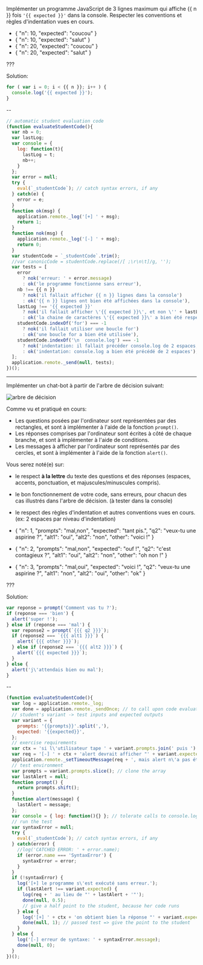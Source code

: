 Implémenter un programme JavaScript de 3 lignes maximum qui affiche {{ n }} fois `'{{ expected }}'` dans la console. Respecter les conventions et règles d'indentation vues en cours.

- { "n": 10, "expected": "coucou" }
- { "n": 10, "expected": "salut" }
- { "n": 20, "expected": "coucou" }
- { "n": 20, "expected": "salut" }

???

Solution:

```js
for ( var i = 0; i < {{ n }}; i++ ) {
  console.log('{{ expected }}');
}
```

--

```js
// automatic student evaluation code
(function evaluateStudentCode(){
  var nb = 0;
  var lastLog;
  var console = {
    log: function(t){
      lastLog = t;
      nb++;
    }
  };
  var error = null;
  try {
    eval(`_studentCode`); // catch syntax errors, if any
  } catch(e) {
    error = e;
  }
  function ok(msg) {
    application.remote._log('[+] ' + msg);
    return 1;
  }
  function nok(msg) {
    application.remote._log('[-] ' + msg);
    return 0;
  }
  var studentCode = `_studentCode`.trim();
  //var canonicCode = studentCode.replace(/[ ;\r\n\t]/g, '');
  var tests = [
    error
      ? nok('erreur: ' + error.message)
      : ok('le programme fonctionne sans erreur'),
    nb !== {{ n }}
      ? nok('il fallait afficher {{ n }} lignes dans la console')
      : ok('{{ n }} lignes ont bien été affichées dans la console'),
    lastLog !== '{{ expected }}'
      ? nok('il fallait afficher \'{{ expected }}\', et non \'' + lastLog + '\'')
      : ok('la chaine de caractères \'{{ expected }}\' a bien été respectée à la lettre'),
    studentCode.indexOf('for') === -1
      ? nok('il fallait utiliser une boucle for')
      : ok('une boucle for a bien été utilisée'),
    studentCode.indexOf('\n  console.log') === -1
      ? nok('indentation: il fallait précéder console.log de 2 espaces, sur sa propre ligne')
      : ok('indentation: console.log a bien été précédé de 2 espaces'),
  ];
  application.remote._send(null, tests);
})();
```

---

Implémenter un chat-bot à partir de l'arbre de décision suivant:

![arbre de décision](data/arbre{{n}}.jpg)

Comme vu et pratiqué en cours:
 - Les questions posées par l'ordinateur sont représentées par des rectangles, et sont à implémenter à l'aide de la fonction `prompt()`.
 - Les réponses comprises par l'ordinateur sont écrites à côté de chaque branche, et sont à implémenter à l'aide de conditions.
 - Les messages à afficher par l'ordinateur sont représentés par des cercles, et sont à implémenter à l'aide de la fonction `alert()`.

Vous serez noté(e) sur:
 - le respect **à la lettre** du texte des questions et des réponses (espaces, accents, ponctuation, et majuscules/minuscules compris).
 - le bon fonctionnement de votre code, sans erreurs, pour chacun des cas illustrés dans l'arbre de décision. (à tester dans la console)
 - le respect des règles d'indentation et autres conventions vues en cours. (ex: 2 espaces par niveau d'indentation)
 
- { "n": 1, "prompts": "mal,non", "expected": "tant pis.", "q2": "veux-tu une aspirine ?", "alt1": "oui", "alt2": "non", "other": "voici !" }
- { "n": 2, "prompts": "mal,non", "expected": "ouf !", "q2": "c'est contagieux ?", "alt1": "oui", "alt2": "non", "other": "oh non !" }
- { "n": 3, "prompts": "mal,oui", "expected": "voici !", "q2": "veux-tu une aspirine ?", "alt1": "non", "alt2": "oui", "other": "ok" }

???

Solution:

```js
var reponse = prompt('Comment vas tu ?');
if (reponse === 'bien') {
  alert('super !');
} else if (reponse === 'mal') {
  var reponse2 = prompt(`{{{ q2 }}}`);
  if (reponse2 === `{{{ alt1 }}}`) {
    alert(`{{{ other }}}`);
  } else if (reponse2 === `{{{ alt2 }}}`) {
    alert(`{{{ expected }}}`);
  }
} else {
  alert('j\'attendais bien ou mal');
}

```

--

```js
(function evaluateStudentCode(){
  var log = application.remote._log;
  var done = application.remote._sendOnce; // to call upon code evaluation
  // student's variant -> test inputs and expected outputs
  var variant = {
    prompts: '{{prompts}}'.split(','),
    expected: '{{expected}}',
  };
  // exercise requirements
  var ctx = 'si l\'utilisateur tape ' + variant.prompts.join(' puis ') + ', ';
  var req = '[-] ' + ctx + 'alert devrait afficher "' + variant.expected + '"';
  application.remote._setTimeoutMessage(req + ', mais alert n\'a pas été appelé...');
  // test environment
  var prompts = variant.prompts.slice(); // clone the array
  var lastAlert = null;
  function prompt() {
    return prompts.shift();
  }
  function alert(message) {
    lastAlert = message;
  };
  var console = { log: function(){} }; // tolerate calls to console.log()
  // run the test
  var syntaxError = null;
  try {
    eval(`_studentCode`); // catch syntax errors, if any
  } catch(error) {
    //log('CATCHED ERROR: ' + error.name);
    if (error.name === 'SyntaxError') {
      syntaxError = error;
    }
  }
  if (!syntaxError) {
    log('[+] le programme s\'est exécuté sans erreur.');
    if (lastAlert !== variant.expected) {
      log(req + ' au lieu de "' + lastAlert + '"');
      done(null, 0.5);
      // give a half point to the student, because her code runs
    } else {
      log('[+] ' + ctx + 'on obtient bien la réponse "' + variant.expected + '".');
      done(null, 1); // passed test => give the point to the student
    }
  } else {
    log('[-] erreur de syntaxe: ' + syntaxError.message);
    done(null, 0);
  }
})();
```
